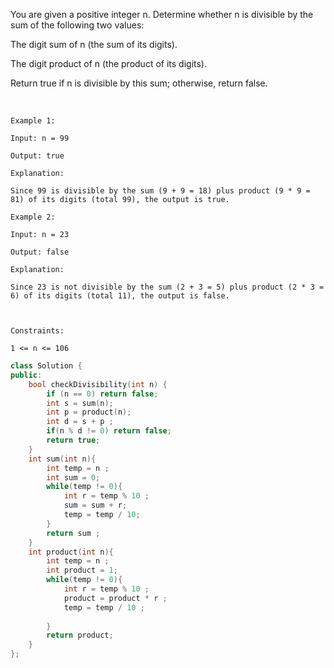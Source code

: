 You are given a positive integer n. Determine whether n is divisible by the sum of the following two values:

The digit sum of n (the sum of its digits).

The digit product of n (the product of its digits).

Return true if n is divisible by this sum; otherwise, return false.

 
```
Example 1:

Input: n = 99

Output: true

Explanation:

Since 99 is divisible by the sum (9 + 9 = 18) plus product (9 * 9 = 81) of its digits (total 99), the output is true.

Example 2:

Input: n = 23

Output: false

Explanation:

Since 23 is not divisible by the sum (2 + 3 = 5) plus product (2 * 3 = 6) of its digits (total 11), the output is false.

 

Constraints:

1 <= n <= 106
```


```c++
class Solution {
public:
    bool checkDivisibility(int n) {
        if (n == 0) return false;
        int s = sum(n);
        int p = product(n);
        int d = s + p ;
        if(n % d != 0) return false;
        return true;
    }
    int sum(int n){
        int temp = n ;
        int sum = 0;
        while(temp != 0){
            int r = temp % 10 ;
            sum = sum + r;
            temp = temp / 10;
        }
        return sum ;
    }
    int product(int n){
        int temp = n ;
        int product = 1;
        while(temp != 0){
            int r = temp % 10 ;
            product = product * r ;
            temp = temp / 10 ;
            
        }
        return product;
    }
};
```